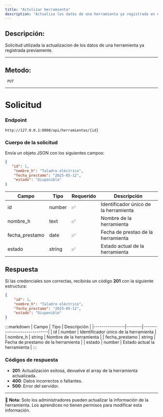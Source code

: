 ```yaml
---
title: "Actulizar herramienta"
description: "Actualiza los datos de una herramienta ya registrada en el sistema."
---
```



## Descripción:
Solicitud utilizada la actualizacion de los datos de una herramienta ya registrada previamente.

---


## Metodo: 
```
 PUT
```
---


# **Solicitud**

### **Endpoint**
```
http://127.0.0.1:8000/api/herramientas/{id}
```

### **Cuerpo de la solicitud**
Envía un objeto JSON con los siguientes campos:

```json
{
   "id": 1,
    "nombre_h": "Taladro eléctrico",
    "fecha_prestamo": "2025-05-12",
    "estado": "Disponible"
}
```

| Campo           | Tipo   | Requerido | Descripción                |
|----------------|--------|-----------|-----------------------------|
| id             | number | ✅       | Identificador único de la herramienta   |
| nombre_h       | text   | ✅       | Nombre de la herramienta      |
| fecha_prestamo | date   | ✅       | Fecha de prestao de la herramienta     |
| estado         | string | ✅       | Estado actual de la herramienta     |

## **Respuesta**

Si las credenciales son correctas, recibirás un código **201** con la siguiente estructura:

```json
{
    "id": 1,
    "nombre_h": "Taladro eléctrico",
    "fecha_prestamo": "2025-05-12",
    "estado": "Disponible"
}
```

:::markdown
| Campo           | Tipo   | Descripción                |
|----------------|--------|-----------------------------|
| id             | number | Identificador único de la herramienta   |
| nombre_h       | string | Nombre de la herramienta      |
| fecha_prestamo | string | Fecha de prestamo de la herramienta      |
| estado         | number | Estado actual la herramienta    |
:::


### **Códigos de respuesta**
- **201**: Actualización exitosa, devuelve el array de la herramienta actualizada.
- **400**: Datos incorrectos o faltantes.
- **500**: Error del servidor.

---

📄 **Nota:**  Solo los administradores pueden actualizar la información de la herramienta. Los aprendices no tienen permisos para modificar esta información.



